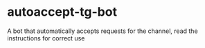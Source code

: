 # autoaccept-tg-bot
A bot that automatically accepts requests for the channel, read the instructions for correct use
